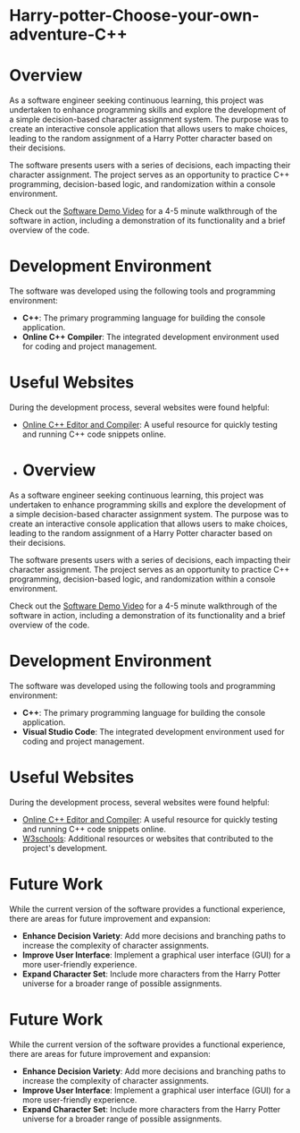 # Harry-potter-Choose-your-own-adventure-C++

# Overview

As a software engineer seeking continuous learning, this project was undertaken to enhance programming skills and explore the development of a simple decision-based character assignment system. The purpose was to create an interactive console application that allows users to make choices, leading to the random assignment of a Harry Potter character based on their decisions.

The software presents users with a series of decisions, each impacting their character assignment. The project serves as an opportunity to practice C++ programming, decision-based logic, and randomization within a console environment.

Check out the [Software Demo Video](https://youtu.be/JpXamyctBVE) for a 4-5 minute walkthrough of the software in action, including a demonstration of its functionality and a brief overview of the code.

# Development Environment

The software was developed using the following tools and programming environment:

- **C++**: The primary programming language for building the console application.
- **Online C++ Compiler**: The integrated development environment used for coding and project management.

# Useful Websites

During the development process, several websites were found helpful:

- [Online C++ Editor and Compiler](https://www.programiz.com/cpp-programming/online-compiler): A useful resource for quickly testing and running C++ code snippets online.
- # Overview

As a software engineer seeking continuous learning, this project was undertaken to enhance programming skills and explore the development of a simple decision-based character assignment system. The purpose was to create an interactive console application that allows users to make choices, leading to the random assignment of a Harry Potter character based on their decisions.

The software presents users with a series of decisions, each impacting their character assignment. The project serves as an opportunity to practice C++ programming, decision-based logic, and randomization within a console environment.

Check out the [Software Demo Video](http://youtube.link.goes.here) for a 4-5 minute walkthrough of the software in action, including a demonstration of its functionality and a brief overview of the code.

# Development Environment

The software was developed using the following tools and programming environment:

- **C++**: The primary programming language for building the console application.
- **Visual Studio Code**: The integrated development environment used for coding and project management.

# Useful Websites

During the development process, several websites were found helpful:

- [Online C++ Editor and Compiler](https://www.programiz.com/cpp-programming/online-compiler): A useful resource for quickly testing and running C++ code snippets online.
- [W3schools](https://www.w3schools.com/): Additional resources or websites that contributed to the project's development.

# Future Work

While the current version of the software provides a functional experience, there are areas for future improvement and expansion:

- **Enhance Decision Variety**: Add more decisions and branching paths to increase the complexity of character assignments.
- **Improve User Interface**: Implement a graphical user interface (GUI) for a more user-friendly experience.
- **Expand Character Set**: Include more characters from the Harry Potter universe for a broader range of possible assignments.


# Future Work

While the current version of the software provides a functional experience, there are areas for future improvement and expansion:

- **Enhance Decision Variety**: Add more decisions and branching paths to increase the complexity of character assignments.
- **Improve User Interface**: Implement a graphical user interface (GUI) for a more user-friendly experience.
- **Expand Character Set**: Include more characters from the Harry Potter universe for a broader range of possible assignments.
